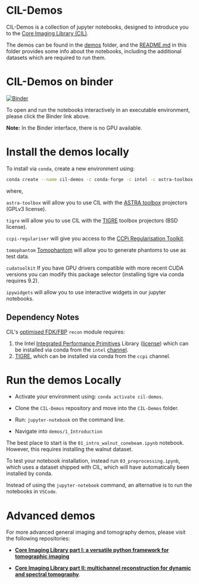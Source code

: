 # CIL-Demos

CIL-Demos is a collection of jupyter notebooks, designed to introduce you to the [Core Imaging Library (CIL)](https://github.com/TomographicImaging/CIL).

The demos can be found in the [demos](https://github.com/TomographicImaging/CIL-Demos/blob/main/demos/) folder, and the [README.md](https://github.com/TomographicImaging/CIL-Demos/blob/main/demos/README.md) in this folder provides some info about the notebooks, including the additional datasets which are required to run them.

# CIL-Demos on binder

[![Binder](https://mybinder.org/badge_logo.svg)](https://mybinder.org/v2/gh/TomographicImaging/CIL-Demos/HEAD?urlpath=lab/tree/binder%2Findex.ipynb)

To open and run the notebooks interactively in an executable environment, please click the Binder link above. 

**Note:** In the Binder interface, there is no GPU available.

# Install the demos locally

To install via `conda`, create a new environment using:

```bash
conda create --name cil-demos -c conda-forge -c intel -c astra-toolbox -c ccpi cil=22.1.0 astra-toolbox tigre ccpi-regulariser tomophantom "ipywidgets<8"
```

where,

```astra-toolbox``` will allow you to use CIL with the [ASTRA toolbox](http://www.astra-toolbox.com/) projectors (GPLv3 license).

```tigre``` will allow you to use CIL with the [TIGRE](https://github.com/CERN/TIGRE) toolbox projectors (BSD license).

```ccpi-regulariser``` will give you access to the [CCPi Regularisation Toolkit](https://github.com/vais-ral/CCPi-Regularisation-Toolkit).

```tomophantom``` [Tomophantom](https://github.com/dkazanc/TomoPhantom) will allow you to generate phantoms to use as test data.

```cudatoolkit``` If you have GPU drivers compatible with more recent CUDA versions you can modify this package selector (installing tigre via conda requires 9.2).

```ipywidgets``` will allow you to use interactive widgets in our jupyter notebooks.

## Dependency Notes

CIL's [optimised FDK/FBP](https://github.com/TomographicImaging/CIL/discussions/1070) `recon` module requires:
1. the Intel [Integrated Performance Primitives](https://www.intel.com/content/www/us/en/developer/tools/oneapi/ipp.html#gs.gxwq5p) Library ([license](https://www.intel.com/content/dam/develop/external/us/en/documents/pdf/intel-simplified-software-license-version-august-2021.pdf)) which can be installed via conda from the `intel` [channel](https://anaconda.org/intel/ipp).
2. [TIGRE](https://github.com/CERN/TIGRE), which can be installed via conda from the `ccpi` channel.

# Run the demos Locally

- Activate your environment using: ``conda activate cil-demos``.

- Clone the ``CIL-Demos`` repository and move into the ``CIL-Demos`` folder.

- Run: ``jupyter-notebook`` on the command line.

- Navigate into ``demos/1_Introduction``

The best place to start is the ``01_intro_walnut_conebeam.ipynb`` notebook.
However, this requires installing the walnut dataset.

To test your notebook installation, instead run ``03_preprocessing.ipynb``, which uses a dataset shipped with CIL, which will
have automatically been installed by conda.

Instead of using the ``jupyter-notebook`` command, an alternative is to run the notebooks in ``VSCode``.






# Advanced demos

For more advanced general imaging and tomography demos, please visit the following repositories:

* [**Core Imaging Library part I: a versatile python framework for tomographic imaging**](https://github.com/TomographicImaging/Paper-2021-RSTA-CIL-Part-I)

* [**Core Imaging Library part II: multichannel reconstruction
for dynamic and spectral tomography**](https://github.com/TomographicImaging/Paper-2021-RSTA-CIL-Part-II).

